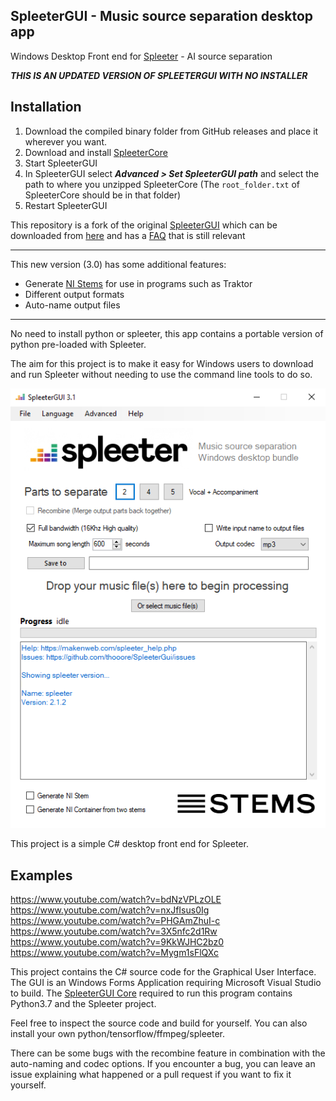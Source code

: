 ## SpleeterGUI - Music source separation desktop app  
Windows Desktop Front end for [Spleeter](https://github.com/deezer/spleeter) - AI source separation 

***THIS IS AN UPDATED VERSION OF SPLEETERGUI WITH NO INSTALLER***

## Installation
1. Download the compiled binary folder from GitHub releases and place it wherever you want.
2. Download and install [SpleeterCore](https://github.com/thooore/SpleeterCore)
3. Start SpleeterGUI
4. In SpleeterGUI select ***Advanced > Set SpleeterGUI path*** and select the path to where you unzipped SpleeterCore (The `root_folder.txt` of SpleeterCore should be in that folder)
5. Restart SpleeterGUI


This repository is a fork of the original [SpleeterGUI](https://github.com/boy1dr/SpleeterGui/) which can be downloaded from [here](https://makenweb.com/SpleeterGUI) and has a [FAQ](https://makenweb.com/spleeter_help) that is still relevant
   
---
This new version (3.0) has some additional features:
- Generate [NI Stems](https://www.native-instruments.com/en/specials/stems/) for use in programs such as Traktor
- Different output formats
- Auto-name output files

---

No need to install python or spleeter, this app contains a portable version of python pre-loaded with Spleeter.  

The aim for this project is to make it easy for Windows users to download and run Spleeter without needing to use the command line tools to do so.  

![SpleeterGUI_app](./Spleeter_GUI.png)  

This project is a simple C# desktop front end for Spleeter.  

## Examples
https://www.youtube.com/watch?v=bdNzVPLzOLE  
https://www.youtube.com/watch?v=nxJfIsus0Ig  
https://www.youtube.com/watch?v=PHGAmZhuI-c  
https://www.youtube.com/watch?v=3X5nfc2d1Rw  
https://www.youtube.com/watch?v=9KkWJHC2bz0  
https://www.youtube.com/watch?v=Mygm1sFlQXc  

This project contains the C# source code for the Graphical User Interface. The GUI is an Windows Forms Application requiring Microsoft Visual Studio to build.
The [SpleeterGUI Core](https://github.com/thooore/SpleeterCore) required to run this program contains Python3.7 and the Spleeter project.

Feel free to inspect the source code and build for yourself. You can also install your own python/tensorflow/ffmpeg/spleeter.

There can be some bugs with the recombine feature in combination with the auto-naming and codec options. If you encounter a bug, you can leave an issue explaining what happened or a pull request if you want to fix it yourself.
